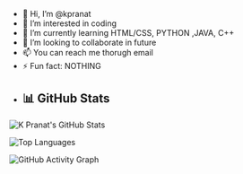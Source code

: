 - 👋 Hi, I’m @kpranat
- 👀 I’m interested in coding
- 🌱 I’m currently learning HTML/CSS, PYTHON ,JAVA, C++
- 💞️ I’m looking to collaborate in future
- 📫 You can reach me thorugh email
- ⚡ Fun fact: NOTHING
- ## 📊 GitHub Stats

![K Pranat's GitHub Stats](https://github-readme-stats.vercel.app/api?username=kpranat&show_icons=true&theme=tokyonight&count_private=true)

![Top Languages](https://github-readme-stats.vercel.app/api/top-langs/?username=kpranat&layout=compact&theme=tokyonight)

![GitHub Activity Graph](https://github-readme-activity-graph.vercel.app/graph?username=kpranat&theme=tokyo-night)


<!---
kpranat/kpranat is a ✨ special ✨ repository because its `README.md` (this file) appears on your GitHub profile.
You can click the Preview link to take a look at your changes.
--->
